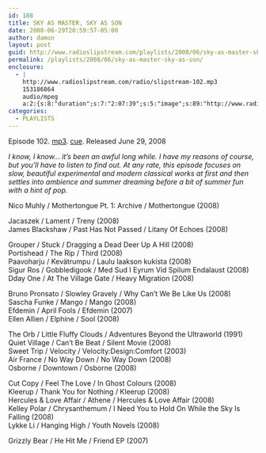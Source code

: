 ```yaml
---
id: 188
title: SKY AS MASTER, SKY AS SON
date: 2008-06-29T20:59:57-05:00
author: damon
layout: post
guid: http://www.radioslipstream.com/playlists/2008/06/sky-as-master-sky-as-son/
permalink: /playlists/2008/06/sky-as-master-sky-as-son/
enclosure:
  - |
    http://www.radioslipstream.com/radio/slipstream-102.mp3
    153186864
    audio/mpeg
    a:2:{s:8:"duration";s:7:"2:07:39";s:5:"image";s:89:"http://www.radioslipstream.com/wp/wp-content/plugins/podpress//images/vpreview_center.png";}
categories:
  - PLAYLISTS
---
```

Episode 102. [mp3](/radio/slipstream-102.mp3). [cue](/radio/slipstream-102.cue). Released June 29, 2008

_I know, I know… it’s been an awful long while. I have my reasons of course, but you’ll have to listen to find out. At any rate, this episode focuses on slow, beautiful experimental and modern classical works at first and then settles into ambience and summer dreaming before a bit of summer fun with a hint of pop._

Nico Muhly / Mothertongue Pt. 1: Archive / Mothertongue (2008)

Jacaszek / Lament / Treny (2008)  
James Blackshaw / Past Has Not Passed / Litany Of Echoes (2008)

Grouper / Stuck / Dragging a Dead Deer Up A Hill (2008)  
Portishead / The Rip / Third (2008)  
Paavoharju / Kevätrumpu / Laulu laakson kukista (2008)  
Sigur Ros / Gobbledigook / Med Sud I Eyrum Vid Spilum Endalaust (2008)  
Dday One / At The Village Gate / Heavy Migration (2008)

Bruno Pronsato / Slowley Gravely / Why Can’t We Be Like Us (2008)  
Sascha Funke / Mango / Mango (2008)  
Efdemin / April Fools / Efdemin (2007)  
Ellen Allien / Elphine / Sool (2008)

The Orb / Little Fluffy Clouds / Adventures Beyond the Ultraworld (1991)  
Quiet Village / Can’t Be Beat / Silent Movie (2008)  
Sweet Trip / Velocity / Velocity:Design:Comfort (2003)  
Air France / No Way Down / No Way Down (2008)  
Osborne / Downtown / Osborne (2008)

Cut Copy / Feel The Love / In Ghost Colours (2008)  
Kleerup / Thank You for Nothing / Kleerup (2008)  
Hercules & Love Affair / Athene / Hercules & Love Affair (2008)  
Kelley Polar / Chrysanthemum / I Need You to Hold On While the Sky Is Falling (2008)  
Lykke Li / Hanging High / Youth Novels (2008)

Grizzly Bear / He Hit Me / Friend EP (2007)